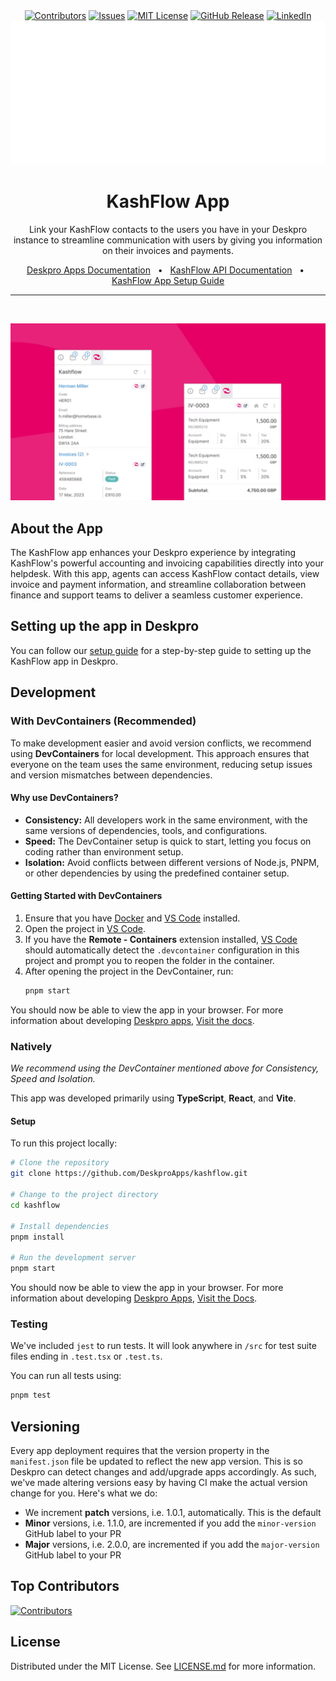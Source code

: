 <div align='center'>
  <a target='_blank' href=''><img src='https://img.shields.io/github/contributors/deskproapps/kashflow.svg?style=for-the-badge' alt='Contributors' /></a>
  <a target='_blank' href='https://github.com/deskproapps/kashflow/issues'><img src='https://img.shields.io/github/issues/deskproapps/kashflow.svg?style=for-the-badge' alt='Issues' /></a>
  <a target='_blank' href='https://github.com/deskproapps/kashflow/blob/master/LICENSE.md'><img src='https://img.shields.io/github/license/deskproapps/kashflow.svg?style=for-the-badge' alt='MIT License' /></a>
  <a target='_blank' href='https://github.com/deskproapps/kashflow/releases'><img src='https://img.shields.io/github/v/release/deskproapps/kashflow?style=for-the-badge' alt='GitHub Release' /></a>
  <a target='_blank' href='https://www.linkedin.com/company/deskpro'><img src='https://img.shields.io/badge/-LinkedIn-black.svg?style=for-the-badge&logo=linkedin&colorB=555' alt='LinkedIn' /></a>
  <img src='readme.svg' />
</div>

<div align='center'>
  <h1>KashFlow App</h1>
  <p>Link your KashFlow contacts to the users you have in your Deskpro instance to streamline communication with users by giving you information on their invoices and payments.</p>
  <a href='https://support.deskpro.com/ga/guides/developers/anatomy-of-an-app' target='_blank'>Deskpro Apps Documentation</a>
  <span>&nbsp;&nbsp;•&nbsp;&nbsp;</span>
  <a href='https://www.kashflow.com/developers/rest-api' target='_blank'>KashFlow API Documentation</a>
  <span>&nbsp;&nbsp;•&nbsp;&nbsp;</span>
  <a href='./SETUP.md' target='_blank'>KashFlow App Setup Guide</a>
  <br />
  <hr />
  <br />
</div>

![screenshot of the KashFlow App](./docs/readme/app-screenshot.png)

## **About the App**
The KashFlow app enhances your Deskpro experience by integrating KashFlow's powerful accounting and invoicing capabilities directly into your helpdesk. With this app, agents can access KashFlow contact details, view invoice and payment information, and streamline collaboration between finance and support teams to deliver a seamless customer experience.

## **Setting up the app in Deskpro**
You can follow our [setup guide](./SETUP.md) for a step-by-step guide to setting up the KashFlow app in Deskpro.

## Development

### With DevContainers (Recommended)
To make development easier and avoid version conflicts, we recommend using **DevContainers** for local development. This approach ensures that everyone on the team uses the same environment, reducing setup issues and version mismatches between dependencies.

#### Why use DevContainers?
- **Consistency:** All developers work in the same environment, with the same versions of dependencies, tools, and configurations.
- **Speed:** The DevContainer setup is quick to start, letting you focus on coding rather than environment setup.
- **Isolation:** Avoid conflicts between different versions of Node.js, PNPM, or other dependencies by using the predefined container setup.

#### Getting Started with DevContainers
1. Ensure that you have [Docker](https://www.docker.com/get-started) and [VS Code](https://code.visualstudio.com/) installed.
2. Open the project in [VS Code](https://code.visualstudio.com/).
3. If you have the **Remote - Containers** extension installed, [VS Code](https://code.visualstudio.com/) should automatically detect the `.devcontainer` configuration in this project and prompt you to reopen the folder in the container.
4. After opening the project in the DevContainer, run:
   ```bash
   pnpm start
   ```

You should now be able to view the app in your browser. For more information about developing [Deskpro apps](https://www.deskpro.com/apps), [Visit the docs](https://support.deskpro.com/ga/guides/developers/anatomy-of-an-app).

### Natively
_We recommend using the DevContainer mentioned above for Consistency, Speed and Isolation._

This app was developed primarily using **TypeScript**, **React**, and **Vite**.

#### Setup
To run this project locally:

 ```bash
# Clone the repository
git clone https://github.com/DeskproApps/kashflow.git

# Change to the project directory
cd kashflow

# Install dependencies
pnpm install

# Run the development server
pnpm start
```

You should now be able to view the app in your browser. For more information about developing [Deskpro Apps](https://www.deskpro.com/apps), [Visit the Docs](https://support.deskpro.com/ga/guides/developers/anatomy-of-an-app).

### Testing
We've included `jest` to run tests. It will look anywhere in `/src` for test suite files ending in `.test.tsx` or `.test.ts`.

You can run all tests using:

```bash
pnpm test
```

## Versioning
Every app deployment requires that the version property in the `manifest.json` file be updated to reflect the new app version. This is so Deskpro can detect changes and add/upgrade apps accordingly. As such, we've made altering versions easy by having CI make the actual version change for you. Here's what we do:

* We increment **patch** versions, i.e. 1.0.1, automatically. This is the default
* **Minor** versions, i.e. 1.1.0, are incremented if you add the `minor-version` GitHub label to your PR
* **Major** versions, i.e. 2.0.0, are incremented if you add the `major-version` GitHub label to your PR

## Top Contributors
[![Contributors](https://contrib.rocks/image?repo=deskproapps/kashflow)](https://github.com/deskproapps/kashflow/graphs/contributors)


## License
Distributed under the MIT License. See [LICENSE.md](LICENSE.md) for more information.